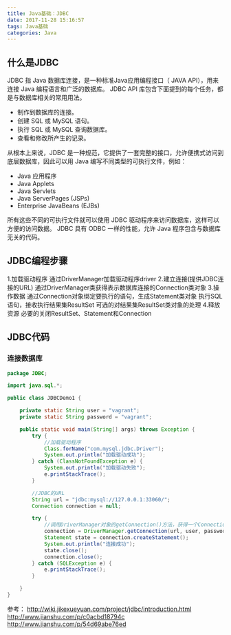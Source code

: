 ```yaml
---
title: Java基础：JDBC
date: 2017-11-28 15:16:57
tags: Java基础
categories: Java
---
```

## 什么是JDBC

JDBC 指 Java 数据库连接，是一种标准Java应用编程接口（ JAVA API），用来连接 Java 编程语言和广泛的数据库。
JDBC API 库包含下面提到的每个任务，都是与数据库相关的常用用法。

> 
- 制作到数据库的连接。
- 创建 SQL 或 MySQL 语句。
- 执行 SQL 或 MySQL 查询数据库。
- 查看和修改所产生的记录。

从根本上来说，JDBC 是一种规范，它提供了一套完整的接口，允许便携式访问到底层数据库，因此可以用 Java 编写不同类型的可执行文件，例如：

> 
- Java 应用程序
- Java Applets
- Java Servlets
- Java ServerPages (JSPs)
- Enterprise JavaBeans (EJBs)

所有这些不同的可执行文件就可以使用 JDBC 驱动程序来访问数据库，这样可以方便的访问数据。
JDBC 具有 ODBC 一样的性能，允许 Java 程序包含与数据库无关的代码。

<!--more-->

## JDBC编程步骤

> 
1.加载驱动程序
通过DriverManager加载驱动程序driver
2.建立连接(提供JDBC连接的URL)
通过DriverManager类获得表示数据库连接的Connection类对象
3.操作数据
通过Connection对象绑定要执行的语句，生成Statement类对象
执行SQL语句，接收执行结果集ResultSet
可选的对结果集ResultSet类对象的处理
4.释放资源
必要的关闭ResultSet、Statement和Connection

## JDBC代码

### 连接数据库
```java
package JDBC;

import java.sql.*;

public class JDBCDemo1 {

    private static String user = "vagrant";
    private static String password = "vagrant";

    public static void main(String[] args) throws Exception {
        try {
            //加载驱动程序
            Class.forName("com.mysql.jdbc.Driver");
            System.out.println("加载驱动成功");
        } catch (ClassNotFoundException e) {
            System.out.println("加载驱动失败");
            e.printStackTrace();
        }

        //JDBC的URL
        String url = "jdbc:mysql://127.0.0.1:33060/";
        Connection connection = null;

        try {
            //调用DriverManager对象的getConnection()方法，获得一个Connection对象
            connection = DriverManager.getConnection(url, user, password);
            Statement state = connection.createStatement();
            System.out.println("连接成功");
            state.close();
            connection.close();
        } catch (SQLException e) {
            e.printStackTrace();
        }

    }
}

```


参考：
http://wiki.jikexueyuan.com/project/jdbc/introduction.html
http://www.jianshu.com/p/c0acbd18794c
http://www.jianshu.com/p/54d69abe76ed
